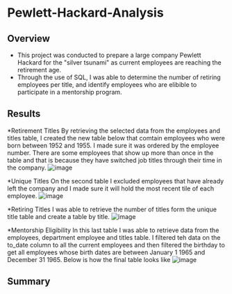 # Pewlett-Hackard-Analysis
## Overview 
* This project was conducted to prepare a large company Pewlett Hackard for the "silver tsunami" as current employees are reaching the retirement age.
* Through the use of SQL, I was able to determine the number of retiring employees per title, and identify employees who are elibible to participate in a mentorship program. 

## Results 
*Retirement Titles 
By retrieving the selected data from the employees and titles table, I created the new table below that comtain employees who were born between 1952 and 1955. I made sure it was ordered by the employee number. There are some employees that show up more than once in the table and that is because they have switched job titles through their time in the company. 
![image](https://user-images.githubusercontent.com/100107588/163692383-2d0e393c-c55b-4aa3-b8f0-92a611ffb85c.png)

*Unique Titles 
On the second table I excluded employees that have already left the company and I made sure it will hold the most recent tile of each employee. 
![image](https://user-images.githubusercontent.com/100107588/163692394-427a3635-c8a1-45c6-8397-097d8bdd5763.png)

*Retiring Titles 
I was able to retrieve the number of titles form the unique title table and create a table by title. 
![image](https://user-images.githubusercontent.com/100107588/163692364-b59b362f-78c6-4354-953b-42a4da5ce9da.png)

*Mentorship Eligibility 
In this last table I was able to retrieve data from the employees, department employee and titles table. I filtered teh data on the to_date column to all the current employees and then filtered the birthday to get all employees whose birth dates are between January 1 1965 and December 31 1965. Below is how the final table looks like 
![image](https://user-images.githubusercontent.com/100107588/163692458-56bb91af-7a2c-45ee-9cc9-95fe92908b32.png)

## Summary 



